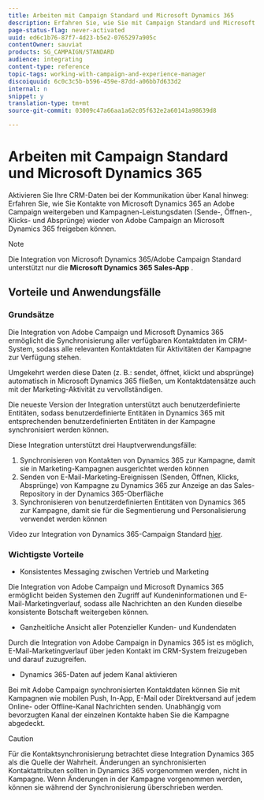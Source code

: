 ```yaml
---
title: Arbeiten mit Campaign Standard und Microsoft Dynamics 365
description: Erfahren Sie, wie Sie mit Campaign Standard und Microsoft Dynamics 365 arbeiten können
page-status-flag: never-activated
uuid: ed6c1b76-87f7-4d23-b5e2-0765297a905c
contentOwner: sauviat
products: SG_CAMPAIGN/STANDARD
audience: integrating
content-type: reference
topic-tags: working-with-campaign-and-experience-manager
discoiquuid: 6c0c3c5b-b596-459e-87dd-a06bb7d633d2
internal: n
snippet: y
translation-type: tm+mt
source-git-commit: 03009c47a66aa1a62c05f632e2a60141a98639d8

---
```



# Arbeiten mit Campaign Standard und Microsoft Dynamics 365

Aktivieren Sie Ihre CRM-Daten bei der Kommunikation über Kanal hinweg: Erfahren Sie, wie Sie Kontakte von Microsoft Dynamics 365 an Adobe Campaign weitergeben und Kampagnen-Leistungsdaten (Sende-, Öffnen-, Klicks- und Absprünge) wieder von Adobe Campaign an Microsoft Dynamics 365 freigeben können.

>[!NOTE]
>
>Die Integration von Microsoft Dynamics 365/Adobe Campaign Standard unterstützt nur die **Microsoft Dynamics 365 Sales-App** .

## Vorteile und Anwendungsfälle

### Grundsätze

Die Integration von Adobe Campaign und Microsoft Dynamics 365 ermöglicht die Synchronisierung aller verfügbaren Kontaktdaten im CRM-System, sodass alle relevanten Kontaktdaten für Aktivitäten der Kampagne zur Verfügung stehen.

Umgekehrt werden diese Daten (z. B.: sendet, öffnet, klickt und absprünge) automatisch in Microsoft Dynamics 365 fließen, um Kontaktdatensätze auch mit der Marketing-Aktivität zu vervollständigen.

Die neueste Version der Integration unterstützt auch benutzerdefinierte Entitäten, sodass benutzerdefinierte Entitäten in Dynamics 365 mit entsprechenden benutzerdefinierten Entitäten in der Kampagne synchronisiert werden können.

Diese Integration unterstützt drei Hauptverwendungsfälle:

1. Synchronisieren von Kontakten von Dynamics 365 zur Kampagne, damit sie in Marketing-Kampagnen ausgerichtet werden können
1. Senden von E-Mail-Marketing-Ereignissen (Senden, Öffnen, Klicks, Absprünge) von Kampagne zu Dynamics 365 zur Anzeige an das Sales-Repository in der Dynamics 365-Oberfläche
1. Synchronisieren von benutzerdefinierten Entitäten von Dynamics 365 zur Kampagne, damit sie für die Segmentierung und Personalisierung verwendet werden können

Video zur Integration von Dynamics 365-Campaign Standard [hier](https://helpx.adobe.com/campaign/kt/acs/using/acs-ms-dynamics-crm-connector-tutorial.html).

### Wichtigste Vorteile

* Konsistentes Messaging zwischen Vertrieb und Marketing

Die Integration von Adobe Campaign und Microsoft Dynamics 365 ermöglicht beiden Systemen den Zugriff auf Kundeninformationen und E-Mail-Marketingverlauf, sodass alle Nachrichten an den Kunden dieselbe konsistente Botschaft weitergeben können.

* Ganzheitliche Ansicht aller Potenzieller Kunden- und Kundendaten

Durch die Integration von Adobe Campaign in Dynamics 365 ist es möglich, E-Mail-Marketingverlauf über jeden Kontakt im CRM-System freizugeben und darauf zuzugreifen.

* Dynamics 365-Daten auf jedem Kanal aktivieren

Bei mit Adobe Campaign synchronisierten Kontaktdaten können Sie mit Kampagnen wie mobilen Push, In-App, E-Mail oder Direktversand auf jedem Online- oder Offline-Kanal Nachrichten senden. Unabhängig vom bevorzugten Kanal der einzelnen Kontakte haben Sie die Kampagne abgedeckt.

>[!CAUTION]
>
>Für die Kontaktsynchronisierung betrachtet diese Integration Dynamics 365 als die Quelle der Wahrheit.  Änderungen an synchronisierten Kontaktattributen sollten in Dynamics 365 vorgenommen werden, nicht in Kampagne.  Wenn Änderungen in der Kampagne vorgenommen werden, können sie während der Synchronisierung überschrieben werden.
